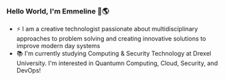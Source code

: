 ### Hello World, I'm Emmeline 👋🌎

- ⚡ I am a creative technologist passionate about multidisciplinary approaches to problem solving and creating innovative solutions to improve modern day systems
- 📚 I'm currently studying Computing & Security Technology at Drexel University. I'm interested in Quantumn Computing, Cloud, Security, and DevOps!



